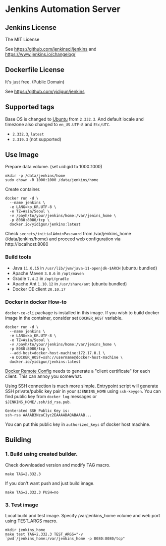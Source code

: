 # Jenkins Automation Server

## Jenkins License

The MIT License

See https://github.com/jenkinsci/jenkins and https://www.jenkins.io/changelog/

## Dockerfile License

It's just free. (Public Domain)

See https://github.com/yidigun/jenkins

## Supported tags

Base OS is changed to [Ubuntu](https://hub.docker.com/_/ubuntu) from ```2.332.3```.
And default locale and timezone also changed to ```en_US.UTF-8``` and ```Etc/UTC```.

* ```2.332.3```, ```latest```
* ```2.319.3``` (not supported)

## Use Image

Prepare data volume. (set uid:gid to 1000:1000)

```shell
mkdir -p /data/jenkins/home
sudo chown -R 1000:1000 /data/jenkins/home
```

Create container.

```shell
docker run -d \
  --name jenkins \
  -e LANG=ko_KR.UTF-8 \
  -e TZ=Asia/Seoul \
  -v /payh/to/your/jenkins/home:/var/jenins_home \
  -p 8080:8080/tcp \
  docker.io/yidigun/jenkins:latest
```

Check ```secrets/initialAdminPassword``` from /var/jenkins_home (/data/jenkins/home)
and proceed web configuration via http://localhost:8080

### Build tools

* Java ```11.0.15``` in ```/usr/lib/jvm/java-11-openjdk-$ARCH``` (ubuntu bundled)
* Apache Maven ```3.8.6``` in ```/opt/maven```
* Gradle ```7.4.2``` in ```/opt/gradle```
* Apache Ant ```1.10.12``` in ```/usr/share/ant``` (ubuntu bundled)
* Docker CE client ```20.10.17```

### Docker in docker How-to

```docker-ce-cli``` package is installed in this image.
If you wish to build docker image in the container, consider set ```DOCKER_HOST``` variable.

```shell
docker run -d \
  --name jenkins \
  -e LANG=ko_KR.UTF-8 \
  -e TZ=Asia/Seoul \
  -v /payh/to/your/jenkins/home:/var/jenins_home \
  -p 8080:8080/tcp \
  --add-host=docker-host-machine:172.17.0.1 \
  -e DOCKER_HOST=ssh://username@docker-host-machine \
  docker.io/yidigun/jenkins:latest
```

[Docker Remote Config](https://docs.docker.com/engine/security/protect-access/)
needs to generate a "client certificate" for each client. This can annoy you somewhat.

Using SSH connection is much more simple.
Entrypoint script will generate SSH private/public key pair in your ```$JENKINS_HOME``` using ```ssh-keygen```.
You can find public key from ```docker log``` messages or ```$JENKINS_HOME/.ssh/id_rsa.pub```.

```
Genterated SSH Public Key is:
ssh-rsa AAAAB3NzaC1yc2EAAAADAQABAAAB...
```

You can put this public key in ```authorized_keys``` of docker host machine.

## Building

### 1. Build using created builder.

Check downloaded version and modify TAG macro.

```shell
make TAG=2.332.3
```

If you don't want push and just build image.

```shell
make TAG=2.332.3 PUSH=no
```

### 3. Test image

Local build and test image. Specify /var/jenkins_home volume and web port using TEST_ARGS macro.

```shell
mkdir jenkins_home
make test TAG=2.332.3 TEST_ARGS="-v `pwd`/jenkins_home:/var/jenkins_home -p 8080:8080/tcp"
```
